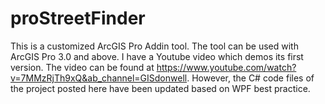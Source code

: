 # proStreetFinder
This is a customized ArcGIS Pro Addin tool. The tool can be used with ArcGIS Pro 3.0 and above.
I have a Youtube video which demos its first version. The video can be found at https://www.youtube.com/watch?v=7MMzRjTh9xQ&ab_channel=GISdonwell. However, the C# code files of the project posted here have been updated based on WPF best practice.
